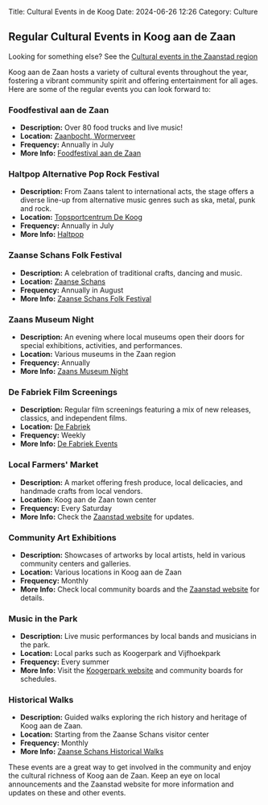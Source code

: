 Title: Cultural Events in de Koog
Date: 2024-06-26 12:26
Category: Culture

## Regular Cultural Events in Koog aan de Zaan

Looking for something else? See the [Cultural events in the Zaanstad region](./cultural-events-in-zaanstad.html)

Koog aan de Zaan hosts a variety of cultural events throughout the year, fostering a vibrant community spirit and offering entertainment for all ages. Here are some of the regular events you can look forward to:

### Foodfestival aan de Zaan
- **Description:**  Over 80 food trucks and live music!
- **Location:** [Zaanbocht, Wormerveer](https://www.google.com/maps/place/Zaanbocht,+Wormerveer/@52.4905559,4.793406,17z/data=!4m6!3m5!1s0x47c5fc71ba9fe891:0x2222cf256382b824!8m2!3d52.4905559!4d4.7950046!16s%2Fg%2F11cn35tr2p?entry=ttu)
- **Frequency:** Annually in July
- **More Info:** [Foodfestival aan de Zaan](https://www.facebook.com/FoodfestivalaandeZaan/)

### Haltpop Alternative Pop Rock Festival
- **Description:**  From Zaans talent to international acts, the stage offers a diverse line-up from alternative music genres such as ska, metal, punk and rock.
- **Location:** [Topsportcentrum De Koog](https://www.sportbedrijfzaanstad.nl/sporthal/topsportcentrum-dekoog/)
- **Frequency:** Annually in July
- **More Info:** [Haltpop](https://www.haltpop.nl/en/index.html)

### Zaanse Schans Folk Festival
- **Description:** A celebration of traditional crafts, dancing and music.
- **Location:** [Zaanse Schans](https://www.dezaanseschans.nl/en/)
- **Frequency:** Annually in August
- **More Info:** [Zaanse Schans Folk Festival](https://www.folkloredag.nl/nl/)

### Zaans Museum Night
- **Description:** An evening where local museums open their doors for special exhibitions, activities, and performances.
- **Location:** Various museums in the Zaan region
- **Frequency:** Annually
- **More Info:** [Zaans Museum Night](https://zaansmuseumnacht.nl/)

### De Fabriek Film Screenings
- **Description:** Regular film screenings featuring a mix of new releases, classics, and independent films.
- **Location:** [De Fabriek](https://www.defabriek.nl/)
- **Frequency:** Weekly
- **More Info:** [De Fabriek Events](https://www.defabriek.nl/programma/)

### Local Farmers' Market
- **Description:** A market offering fresh produce, local delicacies, and handmade crafts from local vendors.
- **Location:** Koog aan de Zaan town center
- **Frequency:** Every Saturday
- **More Info:** Check the [Zaanstad website](https://www.zaanstad.nl/) for updates.

### Community Art Exhibitions
- **Description:** Showcases of artworks by local artists, held in various community centers and galleries.
- **Location:** Various locations in Koog aan de Zaan
- **Frequency:** Monthly
- **More Info:** Check local community boards and the [Zaanstad website](https://www.zaanstad.nl/) for details.

### Music in the Park
- **Description:** Live music performances by local bands and musicians in the park.
- **Location:** Local parks such as Koogerpark and Vijfhoekpark
- **Frequency:** Every summer
- **More Info:** Visit the [Koogerpark website](http://www.koogerpark.nl/) and community boards for schedules.

### Historical Walks
- **Description:** Guided walks exploring the rich history and heritage of Koog aan de Zaan.
- **Location:** Starting from the Zaanse Schans visitor center
- **Frequency:** Monthly
- **More Info:** [Zaanse Schans Historical Walks](https://www.dezaanseschans.nl/en/visitor-information/guided-tours/)

These events are a great way to get involved in the community and enjoy the cultural richness of Koog aan de Zaan. Keep an eye on local announcements and the Zaanstad website for more information and updates on these and other events.
